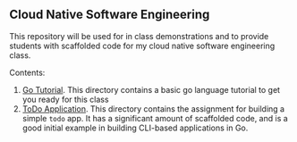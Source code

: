 ## Cloud Native Software Engineering

This repository will be used for in class demonstrations and to provide students with scaffolded code for my cloud native software engineering class.

Contents:

1. [Go Tutorial](./gotutorial/).  This directory contains a basic go language tutorial to get you ready for this class
2. [ToDo Application](./todo/).  This directory contains the assignment for building a simple `todo` app.  It has a significant amount of scaffolded code, and is a good initial example in building CLI-based applications in Go.